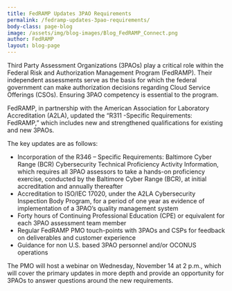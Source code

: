 ```yaml
---
title: FedRAMP Updates 3PAO Requirements 
permalink: /fedramp-updates-3pao-requirements/
body-class: page-blog
image: /assets/img/blog-images/Blog_FedRAMP_Connect.png
author: FedRAMP
layout: blog-page
---
```

<p>Third Party Assessment Organizations (3PAOs)  play a  critical role within the Federal Risk and Authorization Management Program (FedRAMP). Their independent  assessments serve as the basis for which the federal government can make authorization decisions regarding Cloud Service Offerings (CSOs). Ensuring 3PAO competency is essential to the program.</p>

<p>FedRAMP, in partnership with the American Association for Laboratory Accreditation (A2LA), updated the “R311 -Specific Requirements: FedRAMP,” which includes new and strengthened qualifications for existing and new 3PAOs. </p>

<p>The key updates are as follows:</p>
<ul>
<li>Incorporation of the R346 – Specific Requirements: Baltimore Cyber Range (BCR) Cybersecurity Technical Proficiency Activity Information, which requires all 3PAO assessors to take a hands-on proficiency exercise, conducted by the Baltimore Cyber Range (BCR), at initial accreditation and annually thereafter </li>
<li>Accreditation to ISO/IEC 17020, under the A2LA Cybersecurity Inspection Body Program, for a period of one year as evidence of implementation of a 3PAO’s quality management system</li>
<li>Forty hours of Continuing Professional Education (CPE) or equivalent for each 3PAO assessment team member</li>
<li>Regular FedRAMP PMO touch-points with 3PAOs and CSPs for feedback on deliverables and customer experience</li>
<li>Guidance for non U.S. based 3PAO personnel and/or  OCONUS operations</li>
</ul>
<p>The PMO will host a webinar on Wednesday, November 14 at 2 p.m., which will cover the primary updates in more depth and provide an opportunity for 3PAOs to answer questions around the new requirements. <a href="https://www.eventbrite.com/e/fedramp-updates-3pao-requirements-registration-52233039427”>Register for the webinar.</a></p>
